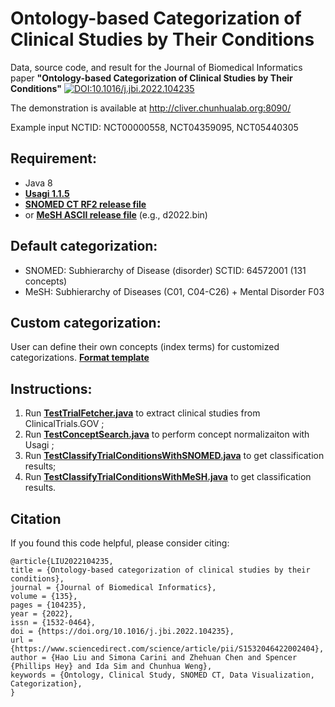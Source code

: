 # Ontology-based Categorization of Clinical Studies by Their Conditions
Data, source code, and result for the Journal of Biomedical Informatics paper **"Ontology-based Categorization of Clinical Studies by Their Conditions"** 
[![DOI:10.1016/j.jbi.2022.104235](http://img.shields.io/badge/DOI-10.1016/j.jbi.2022.104235-B31B1B.svg)](https://doi.org/10.1016/j.jbi.2022.104235)

The demonstration is available at http://cliver.chunhualab.org:8090/ 

Example input NCTID: NCT00000558, NCT04359095, NCT05440305

## Requirement:
* Java 8
* **[Usagi 1.1.5](https://github.com/OHDSI/Usagi)**
* **[SNOMED CT RF2 release file](https://www.nlm.nih.gov/healthit/snomedct/international.html)**
* or **[MeSH ASCII release file](https://www.nlm.nih.gov/databases/download/mesh.html)** (e.g., d2022.bin)

## Default categorization:
* SNOMED: Subhierarchy of Disease (disorder) SCTID: 64572001 (131 concepts)
* MeSH: Subhierarchy of Diseases (C01, C04-C26) + Mental Disorder F03 

## Custom categorization:
User can define their own concepts (index terms) for customized categorizations. 
**[Format template](data/Index_terms_categorization_0707_2021.xlsx)**

## Instructions:
1. Run **[TestTrialFetcher.java](OntologyCore/src/main/java/edu/TestTrialFetcher.java)** to extract clinical studies from ClinicalTrials.GOV ;
2. Run **[TestConceptSearch.java](Usagi-1.1.5/src/org/ohdsi/apis/TestConceptSearch.java)** to perform concept normalizaiton with Usagi ;
3. Run **[TestClassifyTrialConditionsWithSNOMED.java](OntologyCore/src/main/java/edu/TestClassifyTrialConditionsWithSNOMED.java)** to get classification results;
4. Run **[TestClassifyTrialConditionsWithMeSH.java](OntologyCore/src/main/java/edu/TestClassifyTrialConditionsWithMeSH.java)** to get classification results. 

## Citation
If you found this code helpful, please consider citing: 
```
@article{LIU2022104235,
title = {Ontology-based categorization of clinical studies by their conditions},
journal = {Journal of Biomedical Informatics},
volume = {135},
pages = {104235},
year = {2022},
issn = {1532-0464},
doi = {https://doi.org/10.1016/j.jbi.2022.104235},
url = {https://www.sciencedirect.com/science/article/pii/S1532046422002404},
author = {Hao Liu and Simona Carini and Zhehuan Chen and Spencer {Phillips Hey} and Ida Sim and Chunhua Weng},
keywords = {Ontology, Clinical Study, SNOMED CT, Data Visualization, Categorization},
}
```
